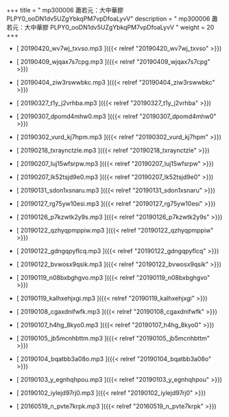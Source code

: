 +++
title = "  mp300006 蕭若元：大中華膠 PLPY0_ooDN1dv5UZgYbkqPM7vpDfoaLyvV"
description = "  mp300006 蕭若元：大中華膠 PLPY0_ooDN1dv5UZgYbkqPM7vpDfoaLyvV  "
weight = 20
+++



* [ 20190420_wv7wj_txvso.mp3 ]({{< relref "20190420_wv7wj_txvso" >}})


* [ 20190409_wjqax7s7cpg.mp3 ]({{< relref "20190409_wjqax7s7cpg" >}})


* [ 20190404_ziw3rswwbkc.mp3 ]({{< relref "20190404_ziw3rswwbkc" >}})


* [ 20190327_t1y_j2vrhba.mp3 ]({{< relref "20190327_t1y_j2vrhba" >}})


* [ 20190307_dpomd4mhw0.mp3 ]({{< relref "20190307_dpomd4mhw0" >}})


* [ 20190302_vurd_kj7hpm.mp3 ]({{< relref "20190302_vurd_kj7hpm" >}})


* [ 20190218_txraynctzle.mp3 ]({{< relref "20190218_txraynctzle" >}})


* [ 20190207_luj15wfsrpw.mp3 ]({{< relref "20190207_luj15wfsrpw" >}})


* [ 20190207_lk52tsjd9e0.mp3 ]({{< relref "20190207_lk52tsjd9e0" >}})


* [ 20190131_sdon1xsnaru.mp3 ]({{< relref "20190131_sdon1xsnaru" >}})


* [ 20190127_rg75yw10esi.mp3 ]({{< relref "20190127_rg75yw10esi" >}})


* [ 20190126_p7kzwtk2y9s.mp3 ]({{< relref "20190126_p7kzwtk2y9s" >}})


* [ 20190122_qzhyqpmppiw.mp3 ]({{< relref "20190122_qzhyqpmppiw" >}})


* [ 20190122_gdngqpyflcq.mp3 ]({{< relref "20190122_gdngqpyflcq" >}})


* [ 20190122_bvwosx9qsik.mp3 ]({{< relref "20190122_bvwosx9qsik" >}})


* [ 20190119_n08bxbghgvo.mp3 ]({{< relref "20190119_n08bxbghgvo" >}})


* [ 20190119_kalhxehjxgi.mp3 ]({{< relref "20190119_kalhxehjxgi" >}})


* [ 20190108_cgaxdnifwfk.mp3 ]({{< relref "20190108_cgaxdnifwfk" >}})


* [ 20190107_h4hg_8kyo0.mp3 ]({{< relref "20190107_h4hg_8kyo0" >}})


* [ 20190105_jb5mcnhbttm.mp3 ]({{< relref "20190105_jb5mcnhbttm" >}})


* [ 20190104_bqatbb3a08o.mp3 ]({{< relref "20190104_bqatbb3a08o" >}})


* [ 20190103_y_egnhqhpou.mp3 ]({{< relref "20190103_y_egnhqhpou" >}})


* [ 20190102_iylejd97rj0.mp3 ]({{< relref "20190102_iylejd97rj0" >}})


* [ 20160519_n_pvte7krpk.mp3 ]({{< relref "20160519_n_pvte7krpk" >}})

